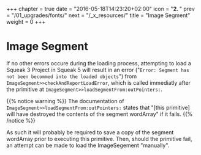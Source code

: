 +++
chapter = true
date = "2016-05-18T14:23:20+02:00"
icon = "<b>2. </b>"
prev = "/01_upgrades/fonts/"
next = "/_x_resources/"
title = "Image Segment"
weight = 0
+++

# Image Segment

If no other errors occure during the loading process, attempting to load a Squeak 3 Project in Squeak 5 will result in an error ("`Error: Segment has not been becommed into the loaded objects`") from `ImageSegment>>checkAndReportLoadError`, which is called immediatly after the primitive at `ImageSegment>>loadSegmentFrom:outPointers:`.

{{% notice warning %}}
The documentation of `ImageSegment>>loadSegmentFrom:outPointers:` states that "[this primitive] will have destroyed the contents of the segment wordArray" if it fails.
{{% /notice %}}

As such it will probably be required to save a copy of the segment wordArray prior to executing this primitive. Then, should the primitive fail, an attempt can be made to load the ImageSegement "manually".

